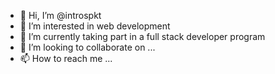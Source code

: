 - 👋 Hi, I’m @introspkt
- 👀 I’m interested in web development
- 🌱 I’m currently taking part in a full stack developer program
- 💞️ I’m looking to collaborate on ...
- 📫 How to reach me ...

<!---
introspkt/introspkt is a ✨ special ✨ repository because its `README.md` (this file) appears on your GitHub profile.
You can click the Preview link to take a look at your changes.
--->
